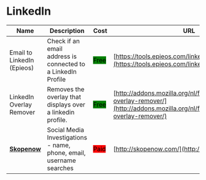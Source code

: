 # LinkedIn

| Name | Description | Cost | URL |
| --- | --- | --- | --- |
| Email to LinkedIn (Epieos) | Check if an email address is connected to a LinkedIn Profile | <mark style="background-color:green;">Free</mark> | [https://tools.epieos.com/linkedin.php](https://tools.epieos.com/linkedin.php) |
| LinkedIn Overlay Remover | Removes the overlay that displays over a linkedin profile. | <mark style="background-color:green;">Free</mark> | [http://addons.mozilla.org/nl/firefox/addon/linkedin-overlay-remover/](http://addons.mozilla.org/nl/firefox/addon/linkedin-overlay-remover/) |
| [**Skopenow**](../../../tools/skopenow/README.md) | Social Media Investigations - name, phone, email, username searches | <mark style="background-color:red;">Paid</mark> | [http://skopenow.com/](http://skopenow.com/) |